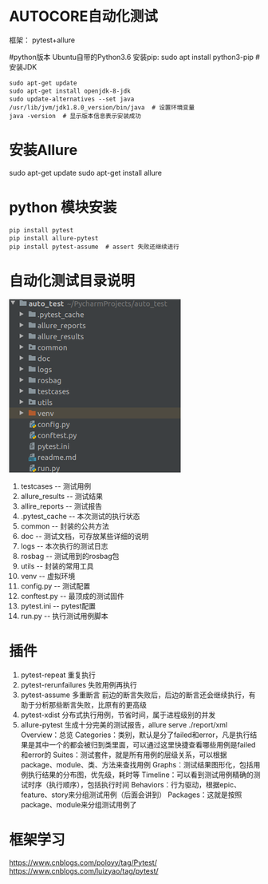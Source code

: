 # AUTOCORE自动化测试
框架： pytest+allure

#python版本
    Ubuntu自带的Python3.6
    安装pip: sudo apt install python3-pip
#安装JDK
```
sudo apt-get update
sudo apt-get install openjdk-8-jdk
sudo update-alternatives --set java /usr/lib/jvm/jdk1.8.0_version/bin/java  # 设置环境变量
java -version  # 显示版本信息表示安装成功
```
  
# 安装Allure
sudo apt-get update 
sudo apt-get install allure

# python 模块安装
```
pip install pytest
pip install allure-pytest
pip install pytest-assume  # assert 失败还继续进行
```

# 自动化测试目录说明
![avatar](./doc/autotest.png)
1. testcases -- 测试用例
2. allure_results -- 测试结果
3. allire_reports -- 测试报告
4. .pytest_cache -- 本次测试的执行状态
5. common -- 封装的公共方法
6. doc -- 测试文档，可存放某些详细的说明
7. logs -- 本次执行的测试日志
9. rosbag -- 测试用到的rosbag包
10. utils -- 封装的常用工具
11. venv -- 虚拟环境
12. config.py -- 测试配置
13. conftest.py -- 最顶成的测试固件
14. pytest.ini -- pytest配置
15. run.py -- 执行测试用例脚本

# 插件
1. pytest-repeat 重复执行
2. pytest-rerunfailures 失败用例再执行
3. pytest-assume 多重断言  前边的断言失败后，后边的断言还会继续执行，有助于分析那些断言失败，比原有的更高级
4. pytest-xdist 分布式执行用例，节省时间，属于进程级别的并发
5. allure-pytest 生成十分完美的测试报告，allure serve ./report/xml 
    Overview：总览
    Categories：类别，默认是分了failed和error，凡是执行结果是其中一个的都会被归到类里面，可以通过这里快捷查看哪些用例是failed和error的
    Suites：测试套件，就是所有用例的层级关系，可以根据package、module、类、方法来查找用例
    Graphs：测试结果图形化，包括用例执行结果的分布图，优先级，耗时等
    Timeline：可以看到测试用例精确的测试时序（执行顺序），包括执行时间
    Behaviors：行为驱动，根据epic、feature、story来分组测试用例（后面会讲到）
    Packages：这就是按照package、module来分组测试用例了

# 框架学习
https://www.cnblogs.com/poloyy/tag/Pytest/
https://www.cnblogs.com/luizyao/tag/pytest/
